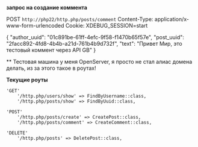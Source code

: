 **запрос на создание коммента**

POST `http://php22/http.php/posts/comment`
Content-Type: application/x-www-form-urlencoded
Cookie: XDEBUG_SESSION=start

{
"author_uuid": "01c891be-61ff-4efc-9f58-f1470b65f57e",
"post_uuid": "2facc892-4fd8-4b4b-a21d-761b4b9d732f",
"text": "Привет Мир, это тестовый коммент через API GB"
}

** Тестовая машина у меня OpenServer, я просто не стал алиас домена делать, 
из за этого такое в роутах!

**Текущие роуты**

    'GET'
        '/http.php/users/show' => FindByUsername::class,
        '/http.php/posts/show' => FindByUuid::class,

    'POST'
        '/http.php/posts/create' => CreatePost::class,
        '/http.php/posts/comment' => CreateComment::class,
    
    'DELETE'
        '/http.php/posts' => DeletePost::class,
     